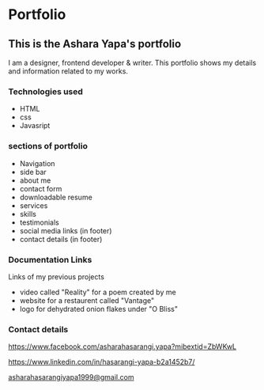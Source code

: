 # Portfolio
## This is the Ashara Yapa's portfolio
I am a designer, frontend developer & writer. This portfolio shows my details and information related to my works.

### Technologies used 
* HTML
* css
* Javasript

### sections of portfolio
* Navigation
* side bar
* about me
* contact form
* downloadable resume
* services
* skills
* testimonials
* social media links (in footer)
* contact details (in footer)

### Documentation Links
Links of my previous projects
* video called "Reality" for a poem created by me
* website for a restaurent called "Vantage"
* logo for dehydrated onion flakes under "O Bliss"

### Contact details
https://www.facebook.com/asharahasarangi.yapa?mibextid=ZbWKwL 

https://www.linkedin.com/in/hasarangi-yapa-b2a1452b7/

asharahasarangiyapa1999@gmail.com




  
